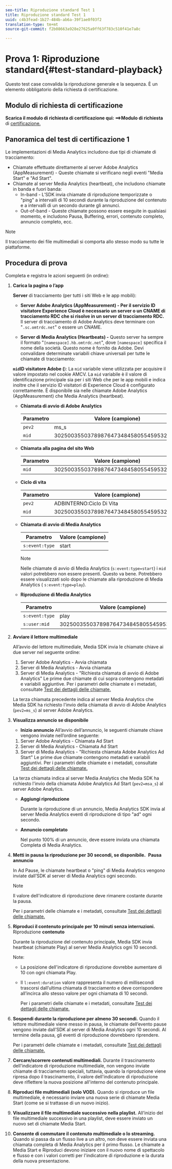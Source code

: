 ```yaml
---
seo-title: Riproduzione standard Test 1
title: Riproduzione standard Test 1
uuid: c4b3fead-1b27-484b-ab6a-39f1ae0f03f2
translation-type: tm+mt
source-git-commit: f2b08663a928e27625a9ff63f783c510f41e7a8c

---
```



# Prova 1: Riproduzione standard{#test-standard-playback}

Questo test case convalida la riproduzione generale e la sequenza. È un elemento obbligatorio della richiesta di certificazione.

## Modulo di richiesta di certificazione

**Scarica il modulo di richiesta di certificazione qui: ==&gt;Modulo di richiesta** di [certificazione.](cert_req_form.docx)

## Panoramica del test di certificazione 1

Le implementazioni di Media Analytics includono due tipi di chiamate di tracciamento:
* Chiamate effettuate direttamente al server Adobe Analytics (AppMeasurement) - Queste chiamate si verificano negli eventi "Media Start" e "Ad Start".
* Chiamate al server Media Analytics (heartbeat), che includono chiamate in banda e fuori banda:
   * In-band - L’SDK invia chiamate di riproduzione temporizzate o "ping" a intervalli di 10 secondi durante la riproduzione del contenuto e a intervalli di un secondo durante gli annunci.
   * Out-of-band - Queste chiamate possono essere eseguite in qualsiasi momento, e includono Pausa, Buffering, errori, contenuto completo, annuncio completo, ecc.

>[!NOTE]
>Il tracciamento dei file multimediali si comporta allo stesso modo su tutte le piattaforme.

## Procedura di prova

Completa e registra le azioni seguenti (in ordine):

1. **Carica la pagina o l’app**

   **Server** di tracciamento (per tutti i siti Web e le app mobili):

   * **Server Adobe Analytics (AppMeasurement) - Per il servizio ID visitatore Experience Cloud è necessario un server o un CNAME di tracciamento RDC che si risolve in un server di tracciamento RDC.** Il server di tracciamento di Adobe Analytics deve terminare con "`.sc.omtrdc.net`" o essere un CNAME.

   * **Server di Media Analytics (Heartbeats) -** Questo server ha sempre il formato "`[namespace].hb.omtrdc.net`", dove `[namespace]` specifica il nome della società. Questo nome è fornito da Adobe.
   Devi convalidare determinate variabili chiave universali per tutte le chiamate di tracciamento:

   **`mid`ID visitatore Adobe (**): La `mid` variabile viene utilizzata per acquisire il valore impostato nel cookie AMCV. La `mid` variabile è il valore di identificazione principale sia per i siti Web che per le app mobili e indica inoltre che il servizio ID visitatori di Experience Cloud è configurato correttamente. È disponibile sia nelle chiamate Adobe Analytics (AppMeasurement) che Media Analytics (heartbeat).

   * **Chiamata di avvio di Adobe Analytics**

      | Parametro | Valore (campione) |
      |---|---|
      | `pev2` | ms_s |
      | `mid` | 30250035503789876473484580554595324209 |

   * **Chiamata alla pagina del sito Web**

      | Parametro | Valore (campione) |
      |---|---|
      | `mid` | 30250035503789876473484580554595324209 |

   * **Ciclo di vita**

      | Parametro | Valore (campione) |
      |---|---|
      | `pev2` | ADBINTERNO:Ciclo Di Vita |
      | `mid` | 30250035503789876473484580554595324209 |

   * **Chiamata di avvio di Media Analytics**

      | Parametro | Valore (campione) |
      |---|---|
      | `s:event:type` | start |

      >[!NOTE]
      >
      >Nelle chiamate di avvio di Media Analytics (`s:event:type=start`) i `mid` valori potrebbero non essere presenti. Questo va bene. Potrebbero essere visualizzati solo dopo le chiamate alla riproduzione di Media Analytics ( `s:event:type=play`).

   * **Riproduzione di Media Analytics**

      | Parametro | Valore (campione) |
      |---|---|
      | `s:event:type` | play |
      | `s:user:mid` | 30250035503789876473484580554595324209 |


1. **Avviare il lettore multimediale**

   All’avvio del lettore multimediale, Media SDK invia le chiamate chiave ai due server nel seguente ordine:

   1. Server Adobe Analytics - Avvia chiamata
   1. Server di Media Analytics - Avvia chiamata
   1. Server di Media Analytics - "Richiesta chiamata di avvio di Adobe Analytics"
   Le prime due chiamate di cui sopra contengono metadati e variabili aggiuntive. Per i parametri delle chiamate e i metadati, consultate [Test dei dettagli delle chiamate.](/help/sdk-implement/validation/test-call-details.md#start-the-media-player)

   La terza chiamata precedente indica al server Media Analytics che Media SDK ha richiesto l'invio della chiamata di avvio di Adobe Analytics (`pev2=ms_s`) al server Adobe Analytics.

1. **Visualizza annuncio se disponibile**

   * **Inizio annuncio**
   All’avvio dell’annuncio, le seguenti chiamate chiave vengono inviate nell’ordine seguente:

   1. Server Adobe Analytics - Chiamata Ad Start
   1. Server di Media Analytics - Chiamata Ad Start
   1. Server di Media Analytics - "Richiesta chiamata Adobe Analytics Ad Start"
   Le prime due chiamate contengono metadati e variabili aggiuntivi. Per i parametri delle chiamate e i metadati, consultate [Test dei dettagli delle chiamate.](/help/sdk-implement/validation/test-call-details.md#view-ad-playback)

   La terza chiamata indica al server Media Analytics che Media SDK ha richiesto l'invio della chiamata Adobe Analytics Ad Start (`pev2=msa_s`) al server Adobe Analytics.

   * **Aggiungi riproduzione**

      Durante la riproduzione di un annuncio, Media Analytics SDK invia al server Media Analytics eventi di riproduzione di tipo "ad" ogni secondo.

   * **Annuncio completato**

      Nel punto 100% di un annuncio, deve essere inviata una chiamata Completa di Media Analytics.



1. **Metti in pausa la riproduzione per 30 secondi, se disponibile.**  **Pausa annuncio**

   In Ad Pause, le chiamate heartbeat o "ping" di Media Analytics vengono inviate dall’SDK al server di Media Analytics ogni secondo.

   >[!NOTE]
   >
   >Il valore dell'indicatore di riproduzione deve rimanere costante durante la pausa.

   Per i parametri delle chiamate e i metadati, consultate [Test dei dettagli delle chiamate.](/help/sdk-implement/validation/test-call-details.md#ma-ad-pause-call)

1. **Riproduci il contenuto principale per 10 minuti senza interruzioni.**  Riproduzione **contenuto**

   Durante la riproduzione del contenuto principale, Media SDK invia heartbeat (chiamate Play) al server Media Analytics ogni 10 secondi.

   Note:

   * La posizione dell'indicatore di riproduzione dovrebbe aumentare di 10 con ogni chiamata Play.
   * Il `l:event:duration` valore rappresenta il numero di millisecondi trascorsi dall’ultima chiamata di tracciamento e deve corrispondere all’incirca allo stesso valore per ogni chiamata di 10 secondi.

      Per i parametri delle chiamate e i metadati, consultate [Test dei dettagli delle chiamate.](/help/sdk-implement/validation/test-call-details.md#play-main-content)

1. **Sospendi durante la riproduzione per almeno 30 secondi.** Quando il lettore multimediale viene messo in pausa, le chiamate dell’evento pause vengono inviate dall’SDK al server di Media Analytics ogni 10 secondi. Al termine della pausa, gli eventi di riproduzione dovrebbero riprendere.

   Per i parametri delle chiamate e i metadati, consultate [Test dei dettagli delle chiamate.](/help/sdk-implement/validation/test-call-details.md#pause-main-content)

1. **Cercare/scorrere contenuti multimediali.** Durante il trascinamento dell'indicatore di riproduzione multimediale, non vengono inviate chiamate di tracciamento speciali, tuttavia, quando la riproduzione viene ripresa dopo il trascinamento, il valore dell'indicatore di riproduzione deve riflettere la nuova posizione all'interno del contenuto principale.

1. **Riproduci file multimediali (solo VOD).** Quando si riproduce un file multimediale, è necessario inviare una nuova serie di chiamate Media Start (come se si trattasse di un nuovo inizio).

1. **Visualizzare il file multimediale successivo nella playlist.** All’inizio del file multimediale successivo in una playlist, deve essere inviato un nuovo set di chiamate Media Start.

1. **Consente di commutare il contenuto multimediale o lo streaming.** Quando si passa da un flusso live a un altro, non deve essere inviata una chiamata completa di Media Analytics per il primo flusso. Le chiamate a Media Start e Riproduci devono iniziare con il nuovo nome di spettacolo e flusso e con i valori corretti per l'indicatore di riproduzione e la durata della nuova presentazione.

